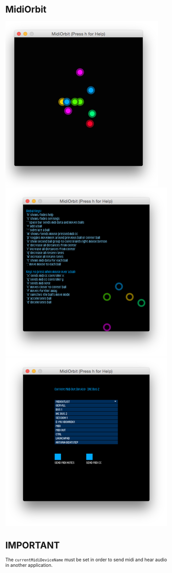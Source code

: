 # MidiOrbit

![screenshot](./screenshot.png)
![screenshot2](./screenshot2.png)
![screenshot3](./screenshot3.png)

# IMPORTANT

The `currentMidiDeviceName` must be set in order to send midi and hear audio in another application.
